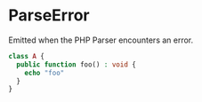 # ParseError

Emitted when the PHP Parser encounters an error.

```php
class A {
  public function foo() : void {
    echo "foo"
  }
}
```
